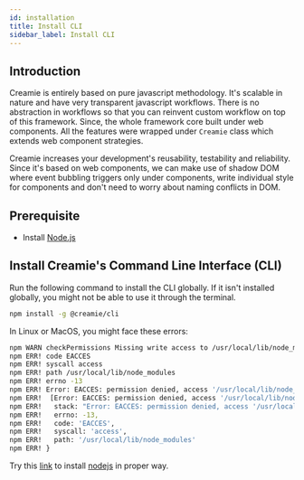 ```yaml
---
id: installation
title: Install CLI
sidebar_label: Install CLI
---
```


## Introduction
Creamie is entirely based on pure javascript methodology. It's scalable in nature and have very transparent javascript workflows. There is no abstraction in workflows so that you can reinvent custom workflow on top of this framework. Since, the whole framework core built under web components. All the features were wrapped under `Creamie` class which extends web component strategies.

Creamie increases your development's reusability, testability and reliability. Since it's based on web components, we can make use of shadow DOM where event bubbling triggers only under components, write individual style for components and don't need to worry about naming conflicts in DOM.

## Prerequisite
- Install [Node.js](https://nodejs.org/en/)

## Install Creamie's Command Line Interface (CLI)

Run the following command to install the CLI globally. If it isn't installed globally, you might not be able to use it through the terminal.

```sh
npm install -g @creamie/cli
```

In Linux or MacOS, you might face these errors:

```sh
npm WARN checkPermissions Missing write access to /usr/local/lib/node_modules
npm ERR! code EACCES
npm ERR! syscall access
npm ERR! path /usr/local/lib/node_modules
npm ERR! errno -13
npm ERR! Error: EACCES: permission denied, access '/usr/local/lib/node_modules'
npm ERR!  [Error: EACCES: permission denied, access '/usr/local/lib/node_modules'] {
npm ERR!   stack: "Error: EACCES: permission denied, access '/usr/local/lib/node_modules'",
npm ERR!   errno: -13,
npm ERR!   code: 'EACCES',
npm ERR!   syscall: 'access',
npm ERR!   path: '/usr/local/lib/node_modules'
npm ERR! }
```
Try this [link](https://gist.github.com/isaacs/579814) to install [nodejs](https://nodejs.org/en/) in proper way.
